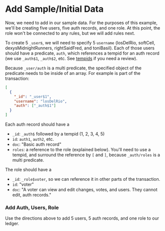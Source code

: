 # Add Sample/Initial Data

Now, we need to add in our sample data. For the purposes of this example, we'll be creating five users, five auth records, and one role. At this point, the role won't be connected to any rules, but we will add rules next.

To create 5 `_user`s, we will need to specify 5 `username` (losDelRio, softCell, dexysMidnightRunners, rightSaidFred, and toniBasil). Each of those users should have a predicate, `auth`, which references a tempid for an auth record (we use `_auth$1`, `_auth$2`, etc. See [tempids](/overview/transact/basics.md#temporary-ids) if you need a review).

Because `_user/auth` is a multi predicate, the specified object of the predicate needs to be inside of an array. For example is part of the transaction:

```json
[
  {
    "_id": "_user$1",
    "username": "losDelRio",
    "auth": ["_auth$1"]
  }
]
```

Each auth record should have a

- `_id`: `_auth$` followed by a tempid (1, 2, 3, 4, 5)
- `id`: `auth1`, `auth2`, etc.
- `doc`: "Basic auth record"
- `roles`: a reference to the role (explained below). You'll need to use a tempid, and surround the reference by `[` and `]`, because `_auth/roles` is a multi predicate.

The role should have a

- `_id`: `_role$voter`, so we can reference it in other parts of the transaction.
- `id`: "voter"
- `doc`: "A voter can view and edit changes, votes, and users. They cannot edit, auth records."

<div class="challenge">
<h3>Add Auth, Users, Role</h3>
<p>
Use the directions above to add 5 users, 5 auth records, and one role to our ledger.
</p>
</div>
